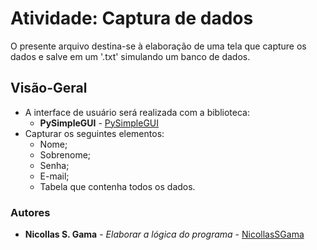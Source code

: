 # Atividade: Captura de dados
O presente arquivo destina-se à elaboração de uma tela que capture os dados e salve em um '.txt' simulando um banco de dados.

## Visão-Geral
* A interface de usuário será realizada com a biblioteca:
  * **PySimpleGUI** - [PySimpleGUI](https://www.pysimplegui.org/en/latest/)  
* Capturar os seguintes elementos:
  * Nome;
  * Sobrenome;
  * Senha;
  * E-mail;
  * Tabela que contenha todos os dados.

### Autores
 * **Nicollas S. Gama** - *Elaborar a lógica do programa* - [NicollasSGama](https://github.com/NicollasSGama)